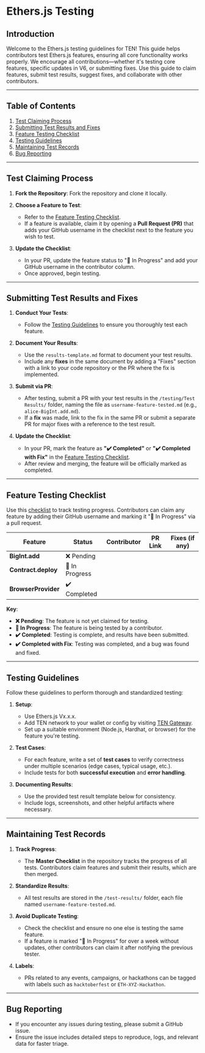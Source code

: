 # Ethers.js Testing

## Introduction

Welcome to the Ethers.js testing guidelines for TEN! This guide helps contributors test Ethers.js features, ensuring all core functionality works properly. We encourage all contributions—whether it's testing core features, specific updates in V6, or submitting fixes. Use this guide to claim features, submit test results, suggest fixes, and collaborate with other contributors.

---

## Table of Contents

1. [Test Claiming Process](#test-claiming-process)
2. [Submitting Test Results and Fixes](#submitting-test-results-and-fixes)
3. [Feature Testing Checklist](#feature-testing-checklist)
4. [Testing Guidelines](#testing-guidelines)
5. [Maintaining Test Records](#maintaining-test-records)
6. [Bug Reporting](#bug-reporting)

---

## Test Claiming Process

1. **Fork the Repository**: Fork the repository and clone it locally.
   
2. **Choose a Feature to Test**:
   - Refer to the [Feature Testing Checklist](#feature-testing-checklist).
   - If a feature is available, claim it by opening a **Pull Request (PR)** that adds your GitHub username in the checklist next to the feature you wish to test.

3. **Update the Checklist**:
   - In your PR, update the feature status to "🔄 In Progress" and add your GitHub username in the contributor column.
   - Once approved, begin testing.

---

## Submitting Test Results and Fixes

1. **Conduct Your Tests**:
   - Follow the [Testing Guidelines](#testing-guidelines) to ensure you thoroughly test each feature.

2. **Document Your Results**:
   - Use the `results-template.md` format to document your test results.
   - Include any **fixes** in the same document by adding a "Fixes" section with a link to your code repository or the PR where the fix is implemented.

3. **Submit via PR**:
   - After testing, submit a PR with your test results in the `/testing/Test Results/` folder, naming the file as `username-feature-tested.md` (e.g., `alice-BigInt.add.md`).
   - If a **fix** was made, link to the fix in the same PR or submit a separate PR for major fixes with a reference to the test result.

4. **Update the Checklist**:
   - In your PR, mark the feature as **"✔️ Completed"** or **"✔️ Completed with Fix"** in the [Feature Testing Checklist](#feature-testing-checklist).
   - After review and merging, the feature will be officially marked as completed.

---

## Feature Testing Checklist

Use this [checklist](#feature-testing-checklist) to track testing progress. Contributors can claim any feature by adding their GitHub username and marking it "🔄 In Progress" via a pull request.

| Feature                                  | Status          | Contributor          | PR Link | Fixes (if any)    |
|------------------------------------------|-----------------|----------------------|---------|------------------|
| **BigInt.add**                           | ❌ Pending      |                      |         |                  |
| **Contract.deploy**                      | 🔄 In Progress  |                      |         |                  |
| **BrowserProvider**                      | ✔️ Completed     |                      |         |                  |

**Key**:
- **❌ Pending**: The feature is not yet claimed for testing.
- **🔄 In Progress**: The feature is being tested by a contributor.
- **✔️ Completed**: Testing is complete, and results have been submitted.
- **✔️ Completed with Fix**: Testing was completed, and a bug was found and fixed.

---

## Testing Guidelines

Follow these guidelines to perform thorough and standardized testing:

1. **Setup**:
   - Use Ethers.js Vx.x.x.
   - Add TEN network to your wallet or config by visiting [TEN Gateway](https://testnet.ten.xyz/).
   - Set up a suitable environment (Node.js, Hardhat, or browser) for the feature you're testing.

2. **Test Cases**:
   - For each feature, write a set of **test cases** to verify correctness under multiple scenarios (edge cases, typical usage, etc.).
   - Include tests for both **successful execution** and **error handling**.

3. **Documenting Results**:
   - Use the provided test result template below for consistency.
   - Include logs, screenshots, and other helpful artifacts where necessary.

---

## Maintaining Test Records

1. **Track Progress**:
   - The **Master Checklist** in the repository tracks the progress of all tests. Contributors claim features and submit their results, which are then merged.

2. **Standardize Results**:
   - All test results are stored in the `/test-results/` folder, each file named `username-feature-tested.md`.

3. **Avoid Duplicate Testing**:
   - Check the checklist and ensure no one else is testing the same feature.
   - If a feature is marked "🔄 In Progress" for over a week without updates, other contributors can claim it after notifying the previous tester.

4. **Labels**:
   - PRs related to any events, campaigns, or hackathons can be tagged with labels such as `hacktoberfest` or `ETH-XYZ-Hackathon`.

---

## Bug Reporting

- If you encounter any issues during testing, please submit a GitHub issue.
- Ensure the issue includes detailed steps to reproduce, logs, and relevant data for faster triage.
